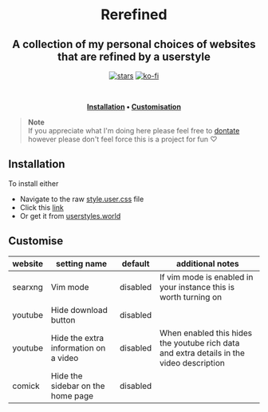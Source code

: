 <div align="center">

# Rerefined
## A collection of my personal choices of websites that are refined by a userstyle

[![stars](https://img.shields.io/github/stars/isabelroses/rerefined?color=f5c2e7&labelColor=303446&style=for-the-badge&logo=starship&logoColor=f5c2e7)](https://img.shields.io/github/stars/isabelroses/rerefined?color=f5c2e7&labelColor=303446&style=for-the-badge&logo=starship&logoColor=f5c2e7)
[![ko-fi](https://img.shields.io/static/v1?label=&message=Buy%20me%20a%20Coffee&style=for-the-badge&color=e6e9ef&labelColor=ccd0da&logo=kofi)](kofi)

&nbsp;

**[Installation](#installation) • [Customisation](#customise)**

</div>

> **Note** <br>
> If you appreciate what I'm doing here please feel free to [dontate](kofi) <br>
> however please don't feel force this is a project for fun ♡

## Installation

To install either

- Navigate to the raw [style.user.css](install) file
- Click this [link](install)
- Or get it from [userstyles.world](https://userstyles.world/)

## Customise

website | setting name | default | additional notes
--------|--------------|---------|------------------
searxng | Vim mode     | disabled | If vim mode is enabled in your instance this is worth turning on
youtube | Hide download button | disabled |
youtube | Hide the extra information on a video | disabled | When enabled this hides the youtube rich data and extra details in the video description
comick  | Hide the sidebar on the home page | disabled |

[install]: https://raw.githubusercontent.com/isabelroses/rerefined/main/style.user.css
[kofi]: https://ko-fi.com/isabelroses
